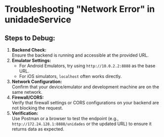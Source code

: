 # Troubleshooting "Network Error" in unidadeService

## Steps to Debug:
1. **Backend Check:**  
   Ensure the backend is running and accessible at the provided URL.
2. **Emulator Settings:**  
   - For Android Emulators, try using `http://10.0.2.2:8888` as the base URL.  
   - For iOS simulators, `localhost` often works directly.
3. **Network Configuration:**  
   Confirm that your device/emulator and development machine are on the same network.
4. **Firewall/CORS:**  
   Verify that firewall settings or CORS configurations on your backend are not blocking the request.
5. **Verification:**  
   Use Postman or a browser to test the endpoint (e.g., `http://172.24.128.1:8888/unidades` or the updated URL) to ensure it returns data as expected.
